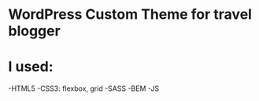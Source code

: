 # WordPress Custom Theme for travel blogger

# I used:

-HTML5 
-CSS3: flexbox, grid
-SASS 
-BEM 
-JS
